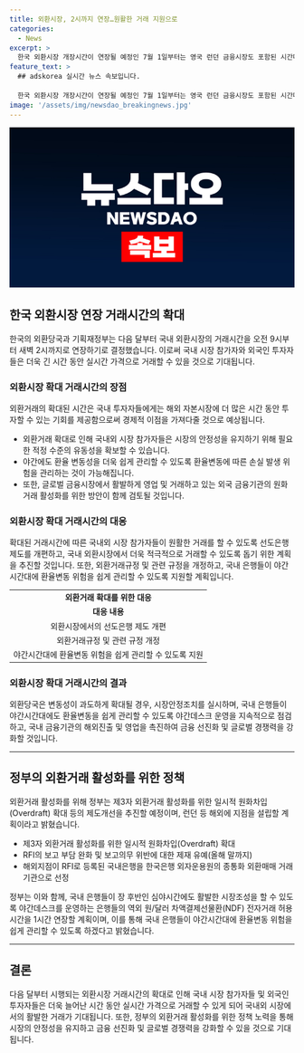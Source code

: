 ```yaml
---
title: 외환시장, 2시까지 연장…원활한 거래 지원으로
categories:
  - News
excerpt: >
  한국 외환시장 개장시간이 연장될 예정인 7월 1일부터는 영국 런던 금융시장도 포함된 시간대로 확장된다. 이로써 외환거래시간이 연장되면서 외국인투자자들은 야간에도 거래가 가능해지며, 국내 기업들은 실시간 환율로 외환시장에 높은 경쟁력을 유지할 수 있게 된다. 정부는 거래 활성화 및 시장안정을 위해 다양한 지원책을 추진하고 있는데, 이에 대한 구체적인 계획과 방안이 소개된다. 이를 통해 국내 외환시장은 선진화되고 글로벌시장에서의 경쟁력을 강화할 것으로 예상된다.
feature_text: >
  ## adskorea 실시간 뉴스 속보입니다.

  한국 외환시장 개장시간이 연장될 예정인 7월 1일부터는 영국 런던 금융시장도 포함된 시간대로 확장된다. 이로써 외환거래시간이 연장되면서 외국인투자자들은 야간에도 거래가 가능해지며, 국내 기업들은 실시간 환율로 외환시장에 높은 경쟁력을 유지할 수 있게 된다. 정부는 거래 활성화 및 시장안정을 위해 다양한 지원책을 추진하고 있는데, 이에 대한 구체적인 계획과 방안이 소개된다. 이를 통해 국내 외환시장은 선진화되고 글로벌시장에서의 경쟁력을 강화할 것으로 예상된다.
image: '/assets/img/newsdao_breakingnews.jpg'
---
```


<p><img src="/assets/img/newsdao_breakingnews.jpg" alt="adskorea 속보" /></p>

<h2 data-ke-size="size26">한국 외환시장 연장 거래시간의 확대</h2>

<p data-ke-size="size16">한국의 외환당국과 기획재정부는 다음 달부터 국내 외환시장의 거래시간을 오전 9시부터 새벽 2시까지로 연장하기로 결정했습니다. 이로써 국내 시장 참가자와 외국인 투자자들은 더욱 긴 시간 동안 실시간 가격으로 거래할 수 있을 것으로 기대됩니다.</p>

<h3>외환시장 확대 거래시간의 장점</h3>

<p data-ke-size="size16">외환거래의 확대된 시간은 국내 투자자들에게는 해외 자본시장에 더 많은 시간 동안 투자할 수 있는 기회를 제공함으로써 경제적 이점을 가져다줄 것으로 예상됩니다.</p>

<ul>
  <li>외환거래 확대로 인해 국내외 시장 참가자들은 시장의 안정성을 유지하기 위해 필요한 적정 수준의 유동성을 확보할 수 있습니다.</li>
  <li>야간에도 환율 변동성을 더욱 쉽게 관리할 수 있도록 환율변동에 따른 손실 발생 위험을 관리하는 것이 가능해집니다.</li>
  <li>또한, 글로벌 금융시장에서 활발하게 영업 및 거래하고 있는 외국 금융기관의 원화 거래 활성화를 위한 방안이 함께 검토될 것입니다.</li>
</ul>

<h3>외환시장 확대 거래시간의 대응</h3>

<p data-ke-size="size16">확대된 거래시간에 따른 국내외 시장 참가자들이 원활한 거래를 할 수 있도록 선도은행 제도를 개편하고, 국내 외환시장에서 더욱 적극적으로 거래할 수 있도록 돕기 위한 계획을 추진할 것입니다. 또한, 외환거래규정 및 관련 규정을 개정하고, 국내 은행들이 야간시간대에 환율변동 위험을 쉽게 관리할 수 있도록 지원할 계획입니다.</p>

<table>
  <tr>
    <td style="text-align: center; height: 17px;"><b>외환거래 확대를 위한 대응</b></td>
  </tr>
  <tr>
    <td style="text-align: center; height: 17px;"><b>대응 내용</b></td>
  </tr>
  <tr>
    <td style="text-align: center; height: 17px;">외환시장에서의 선도은행 제도 개편</td>
  </tr>
  <tr>
    <td style="text-align: center; height: 17px;">외환거래규정 및 관련 규정 개정</td>
  </tr>
  <tr>
    <td style="text-align: center; height: 17px;">야간시간대에 환율변동 위험을 쉽게 관리할 수 있도록 지원</td>
  </tr>
</table>

<h3>외환시장 확대 거래시간의 결과</h3>

<p data-ke-size="size16">외환당국은 변동성이 과도하게 확대될 경우, 시장안정조치를 실시하며, 국내 은행들이 야간시간대에도 환율변동을 쉽게 관리할 수 있도록 야간데스크 운영을 지속적으로 점검하고, 국내 금융기관의 해외진출 및 영업을 촉진하여 금융 선진화 및 글로벌 경쟁력을 강화할 것입니다.</p>

<hr>

<h2 data-ke-size="size26">정부의 외환거래 활성화를 위한 정책</h2>

<p data-ke-size="size16">외환거래 활성화를 위해 정부는 제3자 외환거래 활성화를 위한 일시적 원화차입(Overdraft) 확대 등의 제도개선을 추진할 예정이며, 런던 등 해외에 지점을 설립할 계획이라고 밝혔습니다.</p>

<ul>
  <li>제3자 외환거래 활성화를 위한 일시적 원화차입(Overdraft) 확대</li>
  <li>RFI의 보고 부담 완화 및 보고의무 위반에 대한 제재 유예(올해 말까지)</li>
  <li>해외지점이 RFI로 등록된 국내은행을 한국은행 외자운용원의 종통화 외환매매 거래기관으로 선정</li>
</ul>

<p data-ke-size="size16">정부는 이와 함께, 국내 은행들이 장 후반인 심야시간에도 활발한 시장조성을 할 수 있도록 야간데스크를 운영하는 은행들의 역외 원/달러 차액결제선물환(NDF) 전자거래 허용 시간을 1시간 연장할 계획이며, 이를 통해 국내 은행들이 야간시간대에 환율변동 위험을 쉽게 관리할 수 있도록 하겠다고 밝혔습니다.</p>

<hr>

<h2 data-ke-size="size26">결론</h2>

<p data-ke-size="size16">다음 달부터 시행되는 외환시장 거래시간의 확대로 인해 국내 시장 참가자들 및 외국인 투자자들은 더욱 늘어난 시간 동안 실시간 가격으로 거래할 수 있게 되어 국내외 시장에서의 활발한 거래가 기대됩니다. 또한, 정부의 외환거래 활성화를 위한 정책 노력을 통해 시장의 안정성을 유지하고 금융 선진화 및 글로벌 경쟁력을 강화할 수 있을 것으로 기대됩니다.</p>

<p data-ke-size="size16">&nbsp;</p>


